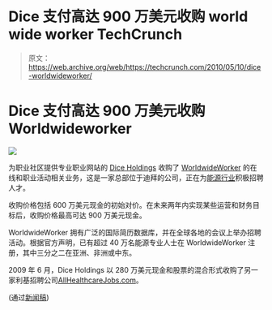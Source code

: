 # Dice 支付高达 900 万美元收购 world wide worker TechCrunch

> 原文：<https://web.archive.org/web/https://techcrunch.com/2010/05/10/dice-worldwideworker/>

# Dice 支付高达 900 万美元收购 Worldwideworker

![](img/1472d0a3493ebe51db1586f1d6c46fd3.png)

为职业社区提供专业职业网站的 [Dice Holdings](https://web.archive.org/web/20221006072650/http://www.crunchbase.com/company/dice-holdings-inc) 收购了 [WorldwideWorker](https://web.archive.org/web/20221006072650/http://www.worldwideworker.com/) 的在线和职业活动相关业务，这是一家总部位于迪拜的公司，正在为[能源行业](https://web.archive.org/web/20221006072650/http://www.worldwideworker.com/companies-a-z)积极招聘人才。

收购价格包括 600 万美元现金的初始对价。在未来两年内实现某些运营和财务目标后，收购价格最高可达 900 万美元现金。

WorldwideWorker 拥有广泛的国际简历数据库，并在全球各地的会议上举办招聘活动。根据官方声明，已有超过 40 万名能源专业人士在 WorldwideWorker 注册，其中三分之二在亚洲、非洲或中东。

2009 年 6 月，Dice Holdings 以 280 万美元现金和股票的混合形式收购了另一家利基招聘公司[AllHealthcareJobs.com](https://web.archive.org/web/20221006072650/http://allhealthcarejobs.com/)。

(通过[新闻稿](https://web.archive.org/web/20221006072650/http://www.prnewswire.com/news-releases/dice-holdings-inc-acquires-worldwideworker-93265169.html))